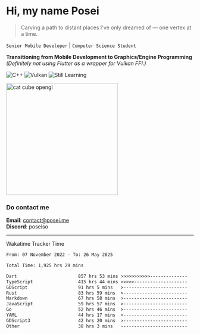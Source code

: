 # Hi, my name Posei

> Carving a path to distant places I've only dreamed of — one vertex at a time.

`Senior Mobile Developer` | `Computer Science Student`  

**Transitioning from Mobile Development to Graphics/Engine Programming**  
_(Definitely not using Flutter as a wrapper for Vulkan FFI.)_

![C++](https://img.shields.io/badge/C++-00599C?style=flat&logo=c%2B%2B&logoColor=white)
![Vulkan](https://img.shields.io/badge/Vulkan-AC162C?style=flat&logo=vulkan&logoColor=white)
![Still Learning](https://img.shields.io/badge/Still%20Learning-FFCC00?style=flat&logoColor=white)

  <img src="https://github.com/user-attachments/assets/54c92bc8-af3e-4bf1-b442-e889f1c01633" width="300" alt="cat cube opengl" />

### Do contact me

**Email**: [contact@posei.me](mailto:contact@posei.me)  
**Discord**: poseiso

---

Wakatime Tracker Time

<!--START_SECTION:waka-->

```txt
From: 07 November 2022 - To: 26 May 2025

Total Time: 1,925 hrs 29 mins

Dart                       857 hrs 53 mins >>>>>>>>>>>--------------   44.56 %
TypeScript                 415 hrs 44 mins >>>>>--------------------   21.59 %
GDScript                   91 hrs 5 mins   >------------------------   04.73 %
Rust                       83 hrs 59 mins  >------------------------   04.36 %
Markdown                   67 hrs 58 mins  >------------------------   03.53 %
JavaScript                 59 hrs 57 mins  >------------------------   03.11 %
Go                         52 hrs 46 mins  >------------------------   02.74 %
YAML                       44 hrs 17 mins  >------------------------   02.30 %
GDScript3                  42 hrs 20 mins  >------------------------   02.20 %
Other                      38 hrs 3 mins   -------------------------   01.98 %
```

<!--END_SECTION:waka-->
